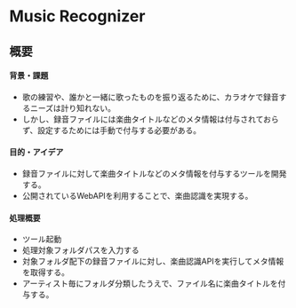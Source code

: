 # Music Recognizer

## 概要

#### 背景・課題

- 歌の練習や、誰かと一緒に歌ったものを振り返るために、カラオケで録音するニーズは計り知れない。
- しかし、録音ファイルには楽曲タイトルなどのメタ情報は付与されておらず、設定するためには手動で付与する必要がある。

#### 目的・アイデア

- 録音ファイルに対して楽曲タイトルなどのメタ情報を付与するツールを開発する。
- 公開されているWebAPIを利用することで、楽曲認識を実現する。

#### 処理概要

- ツール起動
- 処理対象フォルダパスを入力する
- 対象フォルダ配下の録音ファイルに対し、楽曲認識APIを実行してメタ情報を取得する。
- アーティスト毎にフォルダ分類したうえで、ファイル名に楽曲タイトルを付与する。

